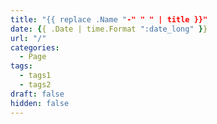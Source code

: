 ```yaml
---
title: "{{ replace .Name "-" " " | title }}"
date: {{ .Date | time.Format ":date_long" }}
url: "/"
categories:
  - Page
tags:
  - tags1
  - tags2
draft: false
hidden: false
---
```


